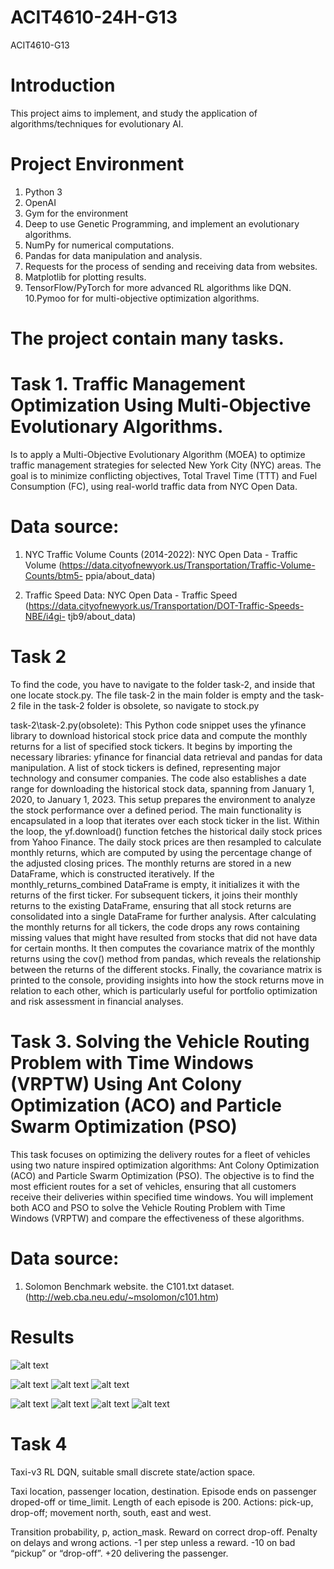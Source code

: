 # ACIT4610-24H-G13
ACIT4610-G13

# Introduction
This project aims to implement, and study the application of algorithms/techniques for evolutionary AI.

# Project Environment
1. Python 3
2. OpenAI
3. Gym for the environment
4. Deep to use Genetic Programming, and implement an evolutionary algorithms.
5. NumPy for numerical computations.
6. Pandas for data manipulation and analysis.
7. Requests for the process of sending and receiving data from websites.
8. Matplotlib for plotting results.
9. TensorFlow/PyTorch for more advanced RL algorithms like DQN.
10.Pymoo for for multi-objective optimization algorithms.

# The project contain many tasks.

# Task 1. Traffic Management Optimization Using Multi-Objective Evolutionary Algorithms.

 Is to apply a Multi-Objective Evolutionary Algorithm (MOEA) to optimize traffic management strategies for selected New York City (NYC) areas. The goal is to minimize conflicting objectives, Total Travel Time (TTT) and Fuel Consumption (FC), using real-world traffic data from NYC Open Data.

# Data source: 
1. NYC Traffic Volume Counts (2014-2022): NYC Open Data - Traffic Volume
(https://data.cityofnewyork.us/Transportation/Traffic-Volume-Counts/btm5-
ppia/about_data)

2. Traffic Speed Data: NYC Open Data - Traffic Speed
(https://data.cityofnewyork.us/Transportation/DOT-Traffic-Speeds-NBE/i4gi-
tjb9/about_data)

# Task 2
To find the code, you have to navigate to the folder task-2, and inside that one locate stock.py. The file task-2 in the main folder is empty and the task-2 file in the task-2 folder is obsolete, so navigate to stock.py


task-2\task-2.py(obsolete):
 This Python code snippet uses the yfinance library to download historical stock price data and compute the monthly returns for a list of specified stock tickers. It begins by importing the necessary libraries: yfinance for financial data retrieval and pandas for data manipulation. A list of stock tickers is defined, representing major technology and consumer companies. The code also establishes a date range for downloading the historical stock data, spanning from January 1, 2020, to January 1, 2023. This setup prepares the environment to analyze the stock performance over a defined period.
 The main functionality is encapsulated in a loop that iterates over each stock ticker in the list. Within the loop, the yf.download() function fetches the historical daily stock prices from Yahoo Finance. The daily stock prices are then resampled to calculate monthly returns, which are computed by using the percentage change of the adjusted closing prices. The monthly returns are stored in a new DataFrame, which is constructed iteratively. If the monthly_returns_combined DataFrame is empty, it initializes it with the returns of the first ticker. For subsequent tickers, it joins their monthly returns to the existing DataFrame, ensuring that all stock returns are consolidated into a single DataFrame for further analysis.
 After calculating the monthly returns for all tickers, the code drops any rows containing missing values that might have resulted from stocks that did not have data for certain months. It then computes the covariance matrix of the monthly returns using the cov() method from pandas, which reveals the relationship between the returns of the different stocks. Finally, the covariance matrix is printed to the console, providing insights into how the stock returns move in relation to each other, which is particularly useful for portfolio optimization and risk assessment in financial analyses.
# Task 3. Solving the Vehicle Routing Problem with Time Windows (VRPTW) Using Ant Colony Optimization (ACO) and Particle Swarm Optimization (PSO) 

 This task focuses on optimizing the delivery routes for a fleet of vehicles using two nature
inspired optimization algorithms: Ant Colony Optimization (ACO) and Particle Swarm 
Optimization (PSO). The objective is to find the most efficient routes for a set of vehicles, 
ensuring that all customers receive their deliveries within specified time windows. You will 
implement both ACO and PSO to solve the Vehicle Routing Problem with Time Windows 
(VRPTW) and compare the effectiveness of these algorithms.

# Data source: 
1. Solomon Benchmark website.  the C101.txt dataset.
(http://web.cba.neu.edu/~msolomon/c101.htm)

# Results
![alt text](Latex/figures/Citye_Routes_And_Time_Windows.PNG)

![alt text](Latex/figures/ACO_Average_Distance_Travel_Over_Time.PNG)
![alt text](Latex/figures/ACO_Convergence_Polt.PNG)
![alt text](Latex/figures/ACO_Penalty_Violations_Over_Time.PNG)

![alt text](Latex/figures/PSO_Best_Fitnes_Value_Over_Iterations.PNG)
![alt text](Latex/figures/PSO_Best_Solutio.PNG)
![alt text](Latex/figures/PSO_Penalites_Over_Iterations.PNG)
![alt text](Latex/figures/PSO_Total_Distance_Over_Iterations.PNG)


# Task 4
Taxi-v3 RL DQN, suitable small discrete state/action space.

Taxi location, passenger location, destination. Episode ends on passenger droped-off or time_limit.
Length of each episode is 200. Actions: pick-up, drop-off; movement north, south, east and west.

Transition probability, p, action_mask. Reward on correct drop-off. Penalty on delays and wrong actions.
-1 per step unless a reward.
-10 on bad “pickup” or “drop-off”.
+20 delivering the passenger.


